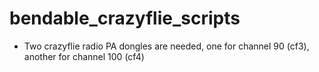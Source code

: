 # bendable_crazyflie_scripts
- Two crazyflie radio PA dongles are needed, one for channel 90 (cf3), another for channel 100 (cf4)
